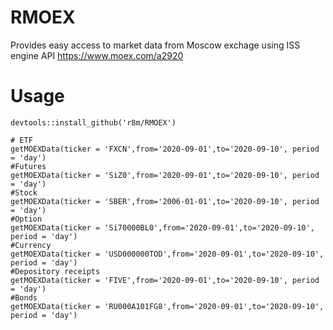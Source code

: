 # RMOEX
Provides easy access to market data from Moscow exchage using  ISS engine API https://www.moex.com/a2920

# Usage
```
devtools::install_github('r8m/RMOEX')

# ETF
getMOEXData(ticker = 'FXCN',from='2020-09-01',to='2020-09-10', period = 'day')
#Futures
getMOEXData(ticker = 'SiZ0',from='2020-09-01',to='2020-09-10', period = 'day')
#Stock
getMOEXData(ticker = 'SBER',from='2006-01-01',to='2020-09-10', period = 'day')
#Option
getMOEXData(ticker = 'Si70000BL0',from='2020-09-01',to='2020-09-10', period = 'day')
#Currency
getMOEXData(ticker = 'USD000000TOD',from='2020-09-01',to='2020-09-10', period = 'day')
#Depository receipts
getMOEXData(ticker = 'FIVE',from='2020-09-01',to='2020-09-10', period = 'day')
#Bonds
getMOEXData(ticker = 'RU000A101FG8',from='2020-09-01',to='2020-09-10', period = 'day')

```


